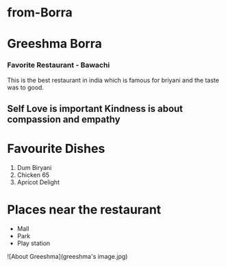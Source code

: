 # from-Borra

# Greeshma Borra #

### Favorite Restaurant - Bawachi ###
This is the best restaurant in india which is famous for briyani and the taste was to good.

**Self Love is important**
**Kindness is about compassion and empathy** 
---
# Favourite Dishes
<ol>
<li>Dum Biryani</li>
<li>Chicken 65</li>
<li>Apricot Delight</li>
</Ol>

# Places near the restaurant
<ul>
<li>Mall</li>
<li>Park</li>
<li>Play station</li>
</ul>

![About Greeshma](greeshma's image.jpg)


